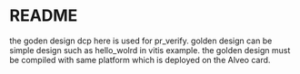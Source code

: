 # README #
  the goden design dcp here is used for pr_verify. golden design can be simple design such as hello_wolrd in vitis example.
  the golden design must be compiled with same platform which is deployed on the Alveo card.
